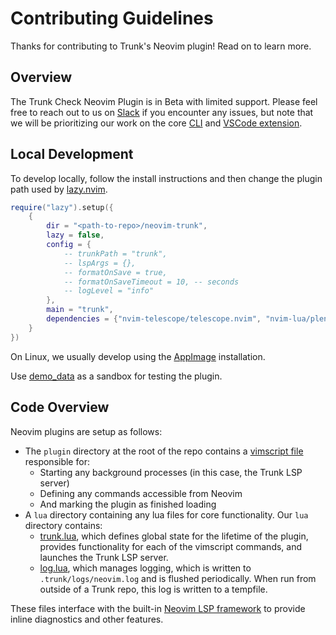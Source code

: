 # Contributing Guidelines

Thanks for contributing to Trunk's Neovim plugin! Read on to learn more.

## Overview

The Trunk Check Neovim Plugin is in Beta with limited support. Please feel free to reach out to us
on [Slack](https://slack.trunk.io) if you encounter any issues, but note that we will be
prioritizing our work on the core [CLI](https://docs.trunk.io/cli) and
[VSCode extension](https://marketplace.visualstudio.com/items?itemName=Trunk.io).

## Local Development

To develop locally, follow the install instructions and then change the plugin path used by
[lazy.nvim](https://github.com/folke/lazy.nvim).

```lua
require("lazy").setup({
	{
		dir = "<path-to-repo>/neovim-trunk",
		lazy = false,
		config = {
			-- trunkPath = "trunk",
			-- lspArgs = {},
			-- formatOnSave = true,
			-- formatOnSaveTimeout = 10, -- seconds
			-- logLevel = "info"
		},
		main = "trunk",
		dependencies = {"nvim-telescope/telescope.nvim", "nvim-lua/plenary.nvim"}
	}
})
```

On Linux, we usually develop using the
[AppImage](https://github.com/neovim/neovim/wiki/Installing-Neovim#appimage-universal-linux-package)
installation.

Use [demo_data](demo_data) as a sandbox for testing the plugin.

## Code Overview

Neovim plugins are setup as follows:

- The `plugin` directory at the root of the repo contains a [vimscript file](plugin/trunk.vim)
  responsible for:
  - Starting any background processes (in this case, the Trunk LSP server)
  - Defining any commands accessible from Neovim
  - And marking the plugin as finished loading
- A `lua` directory containing any lua files for core functionality. Our `lua` directory contains:
  - [trunk.lua](lua/trunk.lua), which defines global state for the lifetime of the plugin, provides
    functionality for each of the vimscript commands, and launches the Trunk LSP server.
  - [log.lua](lua/log.lua), which manages logging, which is written to `.trunk/logs/neovim.log` and
    is flushed periodically. When run from outside of a Trunk repo, this log is written to a
    tempfile.

These files interface with the built-in [Neovim LSP framework](https://neovim.io/doc/user/lsp.html)
to provide inline diagnostics and other features.
